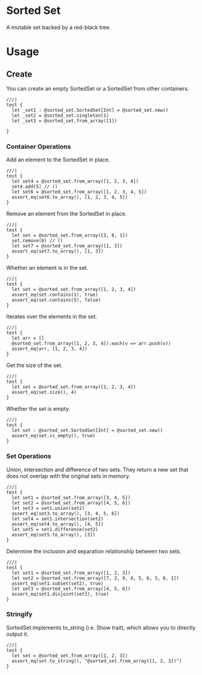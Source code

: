# Sorted Set

A mutable set backed by a red-black tree.

# Usage

## Create

You can create an empty SortedSet or a SortedSet from other containers.

```moonbit
///|
test {
  let _set1 : @sorted_set.SortedSet[Int] = @sorted_set.new()
  let _set2 = @sorted_set.singleton(1)
  let _set3 = @sorted_set.from_array([1])

}
```
### Container Operations

Add an element to the SortedSet in place.

```moonbit
///|
test {
  let set4 = @sorted_set.from_array([1, 2, 3, 4])
  set4.add(5) // ()
  let set6 = @sorted_set.from_array([1, 2, 3, 4, 5])
  assert_eq(set6.to_array(), [1, 2, 3, 4, 5])
}
```

Remove an element from the SortedSet in place.

```moonbit
///|
test {
  let set = @sorted_set.from_array([3, 8, 1])
  set.remove(8) // () 
  let set7 = @sorted_set.from_array([1, 3])
  assert_eq(set7.to_array(), [1, 3])
}
```

Whether an element is in the set.

```moonbit
///|
test {
  let set = @sorted_set.from_array([1, 2, 3, 4])
  assert_eq(set.contains(1), true)
  assert_eq(set.contains(5), false)
}
```

Iterates over the elements in the set.

```moonbit
///|
test {
  let arr = []
  @sorted_set.from_array([1, 2, 3, 4]).each(v => arr.push(v))
  assert_eq(arr, [1, 2, 3, 4])
}
```

Get the size of the set.

```moonbit
///|
test {
  let set = @sorted_set.from_array([1, 2, 3, 4])
  assert_eq(set.size(), 4)
}
```

Whether the set is empty.

```moonbit
///|
test {
  let set : @sorted_set.SortedSet[Int] = @sorted_set.new()
  assert_eq(set.is_empty(), true)
}
```

### Set Operations

Union, intersection and difference of two sets. They return a new set that does not overlap with the original sets in memory.

```moonbit
///|
test {
  let set1 = @sorted_set.from_array([3, 4, 5])
  let set2 = @sorted_set.from_array([4, 5, 6])
  let set3 = set1.union(set2)
  assert_eq(set3.to_array(), [3, 4, 5, 6])
  let set4 = set1.intersection(set2)
  assert_eq(set4.to_array(), [4, 5])
  let set5 = set1.difference(set2)
  assert_eq(set5.to_array(), [3])
}
```

Determine the inclusion and separation relationship between two sets.

```moonbit
///|
test {
  let set1 = @sorted_set.from_array([1, 2, 3])
  let set2 = @sorted_set.from_array([7, 2, 9, 4, 5, 6, 3, 8, 1])
  assert_eq(set1.subset(set2), true)
  let set3 = @sorted_set.from_array([4, 5, 6])
  assert_eq(set1.disjoint(set3), true)
}
```

### Stringify

SortedSet implements to_string (i.e. Show trait), which allows you to directly output it.

```moonbit
///|
test {
  let set = @sorted_set.from_array([1, 2, 3])
  assert_eq(set.to_string(), "@sorted_set.from_array([1, 2, 3])")
}
```






